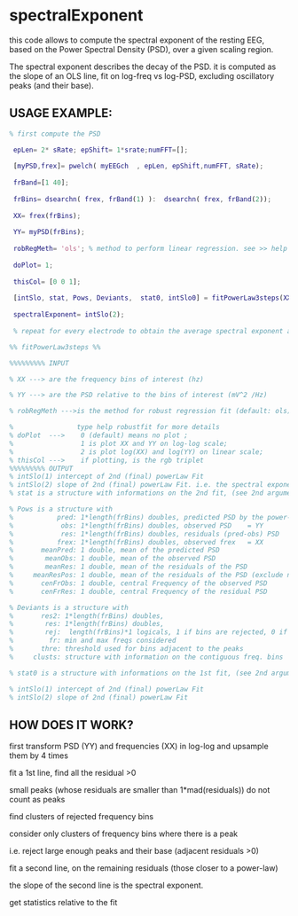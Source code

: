 # spectralExponent


this code allows to compute the spectral exponent of the resting EEG, based on the Power Spectral Density (PSD), over a given scaling region.

The spectral exponent describes the decay of the PSD. it is computed as the slope of an OLS line, fit on log-freq vs log-PSD, excluding oscillatory peaks (and their base).

## USAGE EXAMPLE:
````matlab
% first compute the PSD

 epLen= 2* sRate; epShift= 1*srate;numFFT=[];
 
 [myPSD,frex]= pwelch( myEEGch  , epLen, epShift,numFFT, sRate); 
 
 frBand=[1 40];
 
 frBins= dsearchn( frex, frBand(1) ):  dsearchn( frex, frBand(2));
 
 XX= frex(frBins);
 
 YY= myPSD(frBins);
 
 robRegMeth= 'ols'; % method to perform linear regression. see >> help robustfit
 
 doPlot= 1; 
 
 thisCol= [0 0 1];
 
 [intSlo, stat, Pows, Deviants,  stat0, intSlo0] = fitPowerLaw3steps(XX,YY, robRegMeth,  doPlot, thisCol)
 
 spectralExponent= intSlo(2);
 
 % repeat for every electrode to obtain the average spectral exponent across the scalp

%% fitPowerLaw3steps %%

%%%%%%%%% INPUT 

% XX ---> are the frequency bins of interest (hz)

% YY ---> are the PSD relative to the bins of interest (mV^2 /Hz)

% robRegMeth --->is the method for robust regression fit (default: ols)

%                type help robustfit for more details
% doPlot  --->    0 (default) means no plot ; 
%                 1 is plot XX and YY on log-log scale;  
%                 2 is plot log(XX) and log(YY) on linear scale; 
% thisCol --->    if plotting, is the rgb triplet
%%%%%%%%% OUTPUT
% intSlo(1) intercept of 2nd (final) powerLaw Fit
% intSlo(2) slope of 2nd (final) powerLaw Fit. i.e. the spectral exponent
% stat is a structure with informations on the 2nd fit, (see 2nd argument of robustfit)

% Pows is a structure with
%           pred: 1*length(frBins) doubles, predicted PSD by the power-law fit
%            obs: 1*length(frBins) doubles, observed PSD    = YY
%            res: 1*length(frBins) doubles, residuals (pred-obs) PSD
%           frex: 1*length(frBins) doubles, observed frex   = XX
%       meanPred: 1 double, mean of the predicted PSD
%        meanObs: 1 double, mean of the observed PSD
%        meanRes: 1 double, mean of the residuals of the PSD
%     meanResPos: 1 double, mean of the residuals of the PSD (exclude negative values)
%       cenFrObs: 1 double, central Frequency of the observed PSD
%       cenFrRes: 1 double, central Frequency of the residual PSD

% Deviants is a structure with 
%       res2: 1*length(frBins) doubles, 
%        res: 1*length(frBins) doubles, 
%        rej:  length(frBins)*1 logicals, 1 if bins are rejected, 0 if kept   for fitting the 2nd power-law
%         fr: min and max freqs considered
%       thre: threshold used for bins adjacent to the peaks
%     clusts: structure with information on the contiguous freq. bins 

% stat0 is a structure with informations on the 1st fit, (see 2nd argument of robustfit)

% intSlo(1) intercept of 2nd (final) powerLaw Fit
% intSlo(2) slope of 2nd (final) powerLaw Fit
````

## HOW DOES IT WORK?
first transform PSD (YY) and frequencies (XX) in log-log and upsample them by 4 times

fit a 1st line, find all the residual >0

small peaks (whose residuals are smaller than 1*mad(residuals)) do not count as peaks

find clusters of rejected frequency bins 

consider only clusters of frequency bins where there is a peak

i.e. reject large enough peaks and their base (adjacent residuals >0)

fit a second line, on the remaining residuals (those closer to a power-law)

the slope of the second line is the spectral exponent. 

get statistics relative to the fit
